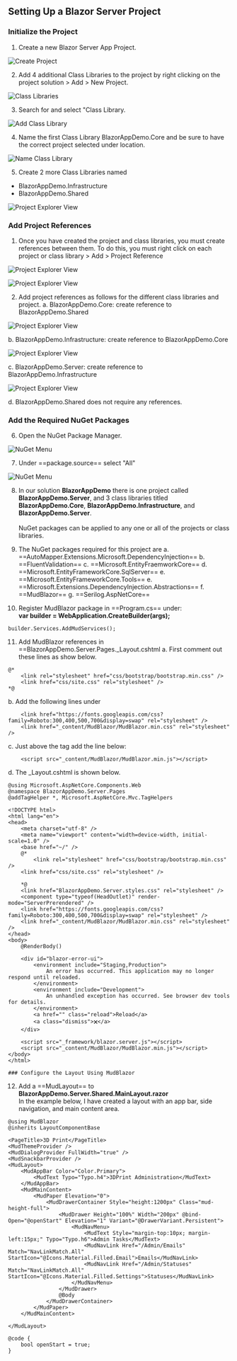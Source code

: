 ﻿## Setting Up a Blazor Server Project

### Initialize the Project

1. Create a new Blazor Server App Project.

![Create Project](img/ProjectSetup/01CreateProject.png)

2. Add 4 additional Class Libraries to the project by
right clicking on the project solution > Add > New Project.

![Class Libraries](img/ProjectSetup/02AddClassLibraries.png)

3. Search for and select "Class Library.

![Add Class Library](img/ProjectSetup/03AddClassLibrary.png)

4. Name the first Class Library BlazorAppDemo.Core and be
sure to have the correct project selected under location.

![Name Class Library](img/ProjectSetup/04NameClassLibrary.png)

5. Create 2 more Class Libraries named
* BlazorAppDemo.Infrastructure
* BlazorAppDemo.Shared

![Project Explorer View](img/ProjectSetup/05ProjectExplorer.png)

### Add Project References
<a name="#addprojectreferences"></a>

1. Once you have created the project and class libraries, you must
create references between them. To do this, you must right click
on each project or class library > Add > Project Reference

![Project Explorer View](img/ProjectSetup/08AddReferences1.png)

![Project Explorer View](img/ProjectSetup/09AddReferences2.png)

2. Add project references as follows for the different class libraries 
and project.
a. BlazorAppDemo.Core: create reference to BlazorAppDemo.Shared

![Project Explorer View](img/ProjectSetup/11CoreReference.png)

b. BlazorAppDemo.Infrastructure: create reference to BlazorAppDemo.Core

![Project Explorer View](img/ProjectSetup/12InfrastructureReference.png)

c. BlazorAppDemo.Server: create reference to BlazorAppDemo.Infrastructure

![Project Explorer View](img/ProjectSetup/13ServerReference.png)

d. BlazorAppDemo.Shared does not require any references.

### Add the Required NuGet Packages

6. Open the NuGet Package Manager.

![NuGet Menu](img/ProjectSetup/06NugetMenu.png)

7. Under ==package.source== select "All" 

![NuGet Menu](img/ProjectSetup/07NugetSearchAll.png)

8. In our solution **BlazorAppDemo** there is one project
called **BlazorAppDemo.Server**, and 3 class libraries
titled **BlazorAppDemo.Core**, **BlazorAppDemo.Infrastructure**, 
and **BlazorAppDemo.Server**. <br/><br/>
NuGet packages can be applied to any one or all of the projects
or class libraries.

9. The NuGet packages required for this project are
a. ==AutoMapper.Extensions.Microsoft.DependencyInjection==
b. ==FluentValidation==
c. ==Microsoft.EntityFraemworkCore==
d. ==Microsoft.EntityFrameworkCore.SqlServer==
e. ==Microsoft.EntityFrameworkCore.Tools==
e. ==Microsoft.Extensions.DependencyInjection.Abstractions==
f. ==MudBlazor==
g. ==Serilog.AspNetCore==

10. Register MudBlazor package in ==Program.cs== under:<br/>
**var builder = WebApplication.CreateBuilder(args);**
```
builder.Services.AddMudServices();
```
11. Add MudBlazor references in ==BlazorAppDemo.Server.Pages._Layout.cshtml
a. First comment out these lines as show below.
```
@*    
    <link rel="stylesheet" href="css/bootstrap/bootstrap.min.css" />
    <link href="css/site.css" rel="stylesheet" />
*@
```
b. Add the following lines under <br/>
**<component type="typeof(HeadOutlet)" render-mode="ServerPrerendered" />**
```
    <link href="https://fonts.googleapis.com/css?family=Roboto:300,400,500,700&display=swap" rel="stylesheet" />
    <link href="_content/MudBlazor/MudBlazor.min.css" rel="stylesheet" />
```
c. Just above the **</body>** tag add the line below:
```
    <script src="_content/MudBlazor/MudBlazor.min.js"></script>
```
d. The _Layout.cshtml is shown below.
```
@using Microsoft.AspNetCore.Components.Web
@namespace BlazorAppDemo.Server.Pages
@addTagHelper *, Microsoft.AspNetCore.Mvc.TagHelpers

<!DOCTYPE html>
<html lang="en">
<head>
    <meta charset="utf-8" />
    <meta name="viewport" content="width=device-width, initial-scale=1.0" />
    <base href="~/" />
    @*
        <link rel="stylesheet" href="css/bootstrap/bootstrap.min.css" />
    <link href="css/site.css" rel="stylesheet" />
    
    *@
    <link href="BlazorAppDemo.Server.styles.css" rel="stylesheet" />
    <component type="typeof(HeadOutlet)" render-mode="ServerPrerendered" />
    <link href="https://fonts.googleapis.com/css?family=Roboto:300,400,500,700&display=swap" rel="stylesheet" />
    <link href="_content/MudBlazor/MudBlazor.min.css" rel="stylesheet" />
</head>
<body>
    @RenderBody()

    <div id="blazor-error-ui">
        <environment include="Staging,Production">
            An error has occurred. This application may no longer respond until reloaded.
        </environment>
        <environment include="Development">
            An unhandled exception has occurred. See browser dev tools for details.
        </environment>
        <a href="" class="reload">Reload</a>
        <a class="dismiss">🗙</a>
    </div>

    <script src="_framework/blazor.server.js"></script>
    <script src="_content/MudBlazor/MudBlazor.min.js"></script>
</body>
</html>

### Configure the Layout Using MudBlazor
```
12. Add a ==MudLayout== to **BlazorAppDemo.Server.Shared.MainLayout.razor**<br/>
In the example below, I have created a layout with an app bar, side navigation, and
main content area. 
```
@using MudBlazor
@inherits LayoutComponentBase

<PageTitle>3D Print</PageTitle>
<MudThemeProvider />
<MudDialogProvider FullWidth="true" />
<MudSnackbarProvider />
<MudLayout>
    <MudAppBar Color="Color.Primary">
        <MudText Typo="Typo.h4">3DPrint Administration</MudText>
    </MudAppBar>
    <MudMainContent>
        <MudPaper Elevation="0">
            <MudDrawerContainer Style="height:1200px" Class="mud-height-full">               
                <MudDrawer Height="100%" Width="200px" @bind-Open="@openStart" Elevation="1" Variant="@DrawerVariant.Persistent">
                    <MudNavMenu>
                        <MudText Style="margin-top:10px; margin-left:15px;" Typo="Typo.h6">Admin Tasks</MudText>
                        <MudNavLink Href="/Admin/Emails" Match="NavLinkMatch.All" StartIcon="@Icons.Material.Filled.Email">Emails</MudNavLink>
                        <MudNavLink Href="/Admin/Statuses" Match="NavLinkMatch.All" StartIcon="@Icons.Material.Filled.Settings">Statuses</MudNavLink>
                    </MudNavMenu>
                </MudDrawer>
                @Body
            </MudDrawerContainer>
        </MudPaper>
    </MudMainContent>

</MudLayout>

@code {
    bool openStart = true;
}
```



